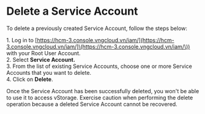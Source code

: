 # Delete a Service Account

To delete a previously created Service Account, follow the steps below:

1\. Log in to [https://hcm-3.console.vngcloud.vn/iam/](https://hcm-3.console.vngcloud.vn/iam/]\(https://hcm-3.console.vngcloud.vn/iam/\)) with your Root User Account.\
2\. Select **Service Account.**\
3\. From the list of existing Service Accounts, choose one or more Service Accounts that you want to delete.\
4\. Click on **Delete**.

Once the Service Account has been successfully deleted, you won't be able to use it to access vStorage. Exercise caution when performing the delete operation because a deleted Service Account cannot be recovered.&#x20;
